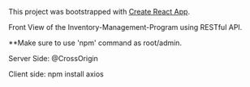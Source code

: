 This project was bootstrapped with [Create React App](https://github.com/facebookincubator/create-react-app).

Front View of the Inventory-Management-Program using RESTful API.

**Make sure to use 'npm' command as root/admin.

Server Side:
@CrossOrigin 

Client side:
npm install axios

